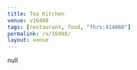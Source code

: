 ```yaml
---
title: Toa Kitchen
venue: v16488
tags: [restaurant, food, "fhrs:414060"]
permalink: /v/16488/
layout: venue
---
```

null